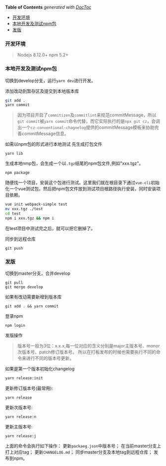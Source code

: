 <!-- START doctoc generated TOC please keep comment here to allow auto update -->
<!-- DON'T EDIT THIS SECTION, INSTEAD RE-RUN doctoc TO UPDATE -->
**Table of Contents**  *generated with [DocToc](https://github.com/thlorenz/doctoc)*

- [开发环境](#%E5%BC%80%E5%8F%91%E7%8E%AF%E5%A2%83)
- [本地开发及测试npm包](#%E6%9C%AC%E5%9C%B0%E5%BC%80%E5%8F%91%E5%8F%8A%E6%B5%8B%E8%AF%95npm%E5%8C%85)
- [发版](#%E5%8F%91%E7%89%88)

<!-- END doctoc generated TOC please keep comment here to allow auto update -->


### 开发环境

> Nodejs 8.12.0+
> npm 5.2+

### 本地开发及测试npm包

切换到develop分支，运行`yarn dev`进行开发。

添加改动到暂存区及提交到本地版本库
```bash
git add .
yarn commit
```
> 因为项目开启了`commitizen`及`commitlint`来规范commitMessage，所以`git commit`被`yarn commit`命令代替，而它实际执行的是`npx git cz`，会调出一个`cz-conventional-chagnelog`提供的commitMessage模板来协助完善commitMessage信息。

如需以npm包的形式进行本地测试
先生成打包文件
```
yarn lib
```

生成本地nmp包，会生成一个以`.tgz`结尾的npm包文件,例如"xxx.tgz"。
```
npm package
```

随便找一个项目，安装这个包进行测试。这里我们就在根目录下通过`vue-cli`初始化一个vue测试包，然后把npm包文件放到测试项目根路径执行安装，同时安装项目依赖。
```bash
vue init webpack-simple test
mv xxx.tgz ./test
cd test
npm i xxx.tgz && npm i
```

在test项目中测试完之后，就可以把它删掉了。


同步到远程仓库
```
git push
```

### 发版

切换到master分支，合并develop
```
git pull
git merge develop
```

如果有改动需要新增到版本库
```
git add . && yarn commit
```

登录npm
```
npm login
```

发版操作
> 版本号一般为3位：x.x.x,每一位对应的含义分别是major主版本号、monor次版本号、patch修订版本号。
> 所以在打板发布的时候也需要执行不同的命令来进行不同的版本号更新。

如果是第一个版本初始化changelog
```bash
yarn release:init
```

更新修订版本号(最常用):
```
yarn release
```

更新次版本号:
```
yarn release:n
```

更新主版本号:
```
yarn release:j
```

上面的命令会执行如下操作：
更新`packaeg.json`中版本号；
在当前master分支上打上对应tag；
更新`CHANGELOG.md`；
同步master分支及本地tag到远程仓库；
发布到npm。


